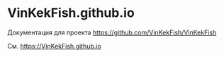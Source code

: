 # VinKekFish.github.io

Документация для проекта https://github.com/VinKekFish/VinKekFish

См. https://VinKekFish.github.io
